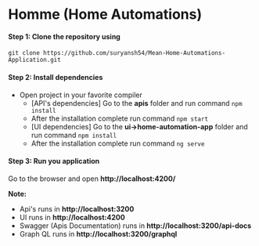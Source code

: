 # Homme (Home Automations)

#### Step 1: Clone the repository using
`git clone https://github.com/suryansh54/Mean-Home-Automations-Application.git`

#### Step 2: Install dependencies
- Open project in your favorite compiler
  - [API's dependencies] Go to the **apis** folder and run command
  `npm install`
  - After the installation complete run command 
  `npm start`
  - [UI dependencies] Go to the **ui->home-automation-app** folder and run command
  `npm install`
  - After the installation complete run command 
  `ng serve`
  
#### Step 3: Run you application
Go to the browser and open **http://localhost:4200/**

**Note:**
- Api's runs in **http://localhost:3200**
- UI runs in **http://localhost:4200**
- Swagger (Apis Documentation) runs in **http://localhost:3200/api-docs**
- Graph QL runs in **http://localhost:3200/graphql**
